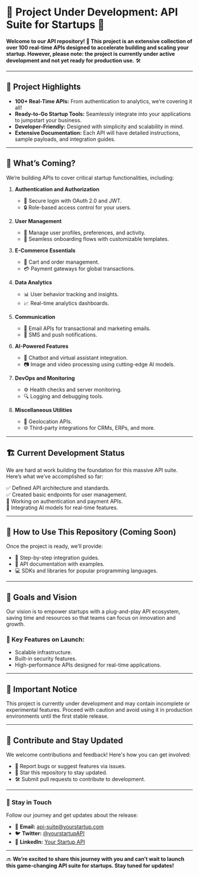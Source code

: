 # 🚧 Project Under Development: API Suite for Startups 🚀  

**Welcome to our API repository! 🌟 This project is an extensive collection of over 100 real-time APIs designed to accelerate building and scaling your startup. However, please note: the project is currently under active development and not yet ready for production use.** 🛠️  

---

## 🌟 **Project Highlights**  

- **100+ Real-Time APIs:** From authentication to analytics, we’re covering it all!  
- **Ready-to-Go Startup Tools:** Seamlessly integrate into your applications to jumpstart your business.  
- **Developer-Friendly:** Designed with simplicity and scalability in mind.  
- **Extensive Documentation:** Each API will have detailed instructions, sample payloads, and integration guides.  

---

## 🚀 **What’s Coming?**  

We’re building APIs to cover critical startup functionalities, including:  

1. **Authentication and Authorization**  
   - 🔑 Secure login with OAuth 2.0 and JWT.  
   - 🔒 Role-based access control for your users.  

2. **User Management**  
   - 👤 Manage user profiles, preferences, and activity.  
   - 🔄 Seamless onboarding flows with customizable templates.  

3. **E-Commerce Essentials**  
   - 🛒 Cart and order management.  
   - 💳 Payment gateways for global transactions.  

4. **Data Analytics**  
   - 📊 User behavior tracking and insights.  
   - 📈 Real-time analytics dashboards.  

5. **Communication**  
   - 📧 Email APIs for transactional and marketing emails.  
   - 📲 SMS and push notifications.  

6. **AI-Powered Features**  
   - 🤖 Chatbot and virtual assistant integration.  
   - 📷 Image and video processing using cutting-edge AI models.  

7. **DevOps and Monitoring**  
   - ⚙️ Health checks and server monitoring.  
   - 🔍 Logging and debugging tools.  

8. **Miscellaneous Utilities**  
   - 📍 Geolocation APIs.  
   - 🌐 Third-party integrations for CRMs, ERPs, and more.  

---

## 🏗️ **Current Development Status**  

We are hard at work building the foundation for this massive API suite. Here’s what we’ve accomplished so far:  

✅ Defined API architecture and standards.  
✅ Created basic endpoints for user management.  
🚧 Working on authentication and payment APIs.  
🚧 Integrating AI models for real-time features.  

---

## 📖 **How to Use This Repository (Coming Soon)**  

Once the project is ready, we’ll provide:  
- 🌟 Step-by-step integration guides.  
- 📜 API documentation with examples.  
- 💻 SDKs and libraries for popular programming languages.  

---

## 🎯 **Goals and Vision**  

Our vision is to empower startups with a plug-and-play API ecosystem, saving time and resources so that teams can focus on innovation and growth.  

### 🌟 Key Features on Launch:  
- Scalable infrastructure.  
- Built-in security features.  
- High-performance APIs designed for real-time applications.  

---

## 🚨 **Important Notice**  

This project is currently under development and may contain incomplete or experimental features. Proceed with caution and avoid using it in production environments until the first stable release.  

---

## 🌟 **Contribute and Stay Updated**  

We welcome contributions and feedback! Here's how you can get involved:  
- 🐛 Report bugs or suggest features via issues.  
- 🌟 Star this repository to stay updated.  
- 🛠️ Submit pull requests to contribute to development.  

---

### 💌 **Stay in Touch**  

Follow our journey and get updates about the release:  
- 📧 **Email:** [api-suite@yourstartup.com](mailto:api-suite@yourstartup.com)  
- 🐦 **Twitter:** [@yourstartupAPI](https://twitter.com/yourstartupAPI)  
- 📘 **LinkedIn:** [Your Startup API](https://linkedin.com/yourstartupAPI)  

---

🔜 **We’re excited to share this journey with you and can’t wait to launch this game-changing API suite for startups. Stay tuned for updates!**  
